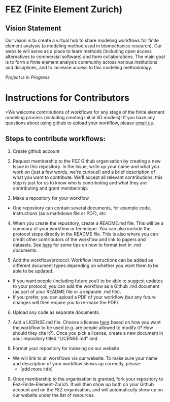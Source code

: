 # FEZ (Finite Element Zurich)

Vision Statement
- 

Our vision is to create a virtual hub to share modeling workflows for finite element analysis (a modeling method used in biomechanics research). Our website will serve as a place to learn methods (including open access alternatives to commercial software) and form collaborations. The main goal is to form a finite element analysis community across various institutions and disciplines, and to increase access to this modeling methodology. 

*Project is in Progress*

# Instructions for Contributors  

*We welcome contributions of workflows for any stage of the finite element modeling process (including creating initial 3D models)! If you have any questions about using github to upload your workflow, please [email us](fezurich@gmail.com).

## Steps to contribute workflows:
1. Create github account   

2. Request membership to the FEZ Github organisation by creating a new Issue in this repository. In the Issue, write up your name and what you work on (just a few words, we're curious!) and a brief description of what you want to contribute. We'll accept all relevant contributions, this step is just for us to know who is contributing and what they are contributing and grant membership.

3. Make a repository for your workflow   
  - One repository can contain several documents, for example code, instructions (as a markdown file or PDF), etc  

4. When you create the repository, create a README.md file. This will be a summary of your workflow or technique. You can also include the protocol steps directly in the README file. This is also where you can credit other contributors of the workflow and link to papers and datasets. See [here](https://docs.github.com/en/github/writing-on-github/basic-writing-and-formatting-syntax) for some tips on how to format text in .md documents.

5. Add the workflow/protocol. Workflow instructions can be added as different document types depending on whether you want them to be able to be updated. 
  - If you want people (including future you!) to be able to suggest updates to your protocol, you can add the workflow as a Github .md document (as part of your README file or a separate .md file). 
  - If you prefer, you can upload a PDF of your workflow (but any future changes will then require you to re-make the PDF).
  
6. Upload any code as separate documents.

7. Add a LICENSE.md file. Choose a license [here](https://choosealicense.com/) based on how you want the workflow to be used (e.g. are people allowed to modify it? How should they cite it?). Once you pick a license, create a new document in your repository titled "LICENSE.md" and 
  
8. Format your repository for indexing on our website  
  - We will link to all workflows via our website. To make sure your name and description of your workflow shows up correctly, please:  
    - [add more info]  
 
9. Once membership to the organisation is granted, fork your repository to Fez-Finite-Element-Zurich. It will then show up both on your Github account and on the FEZ organisation, and will automatically show up on our website under the list of resources. 

